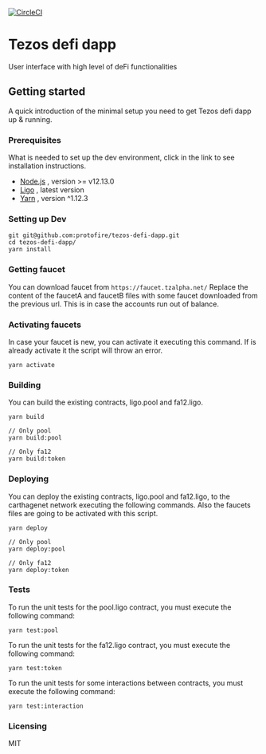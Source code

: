 [![CircleCI](https://circleci.com/gh/protofire/tezos-defi-dapp.svg?style=svg)](https://circleci.com/gh/protofire/tezos-defi-dapp)


# Tezos defi dapp
User interface with high level of deFi functionalities 

## Getting started

A quick introduction of the minimal setup you need to get Tezos defi dapp up & running.


### Prerequisites
What is needed to set up the dev environment, click in the link to see installation instructions.
- [Node.js](https://nodejs.org/es/download/) , version >= v12.13.0
- [Ligo](https://ligolang.org/docs/intro/installation) , latest version
- [Yarn](https://classic.yarnpkg.com/en/docs/install#debian-stable) , version ^1.12.3


### Setting up Dev

```shell
git git@github.com:protofire/tezos-defi-dapp.git
cd tezos-defi-dapp/
yarn install
```

### Getting faucet
You can download faucet from `https://faucet.tzalpha.net/` 
Replace the content of the faucetA and faucetB files with some faucet downloaded from the previous url.
This is in case the accounts run out of balance.

### Activating faucets
In case your faucet is new, you can activate it executing this command. If is already activate it the script will throw an error.
```
yarn activate
```

### Building
You can build the existing contracts, ligo.pool and fa12.ligo.

```shell
yarn build

// Only pool
yarn build:pool

// Only fa12
yarn build:token
```

### Deploying
You can deploy the existing contracts, ligo.pool and fa12.ligo, to the carthagenet network executing the following commands. Also the faucets files are going to be activated with this script.
```shell
yarn deploy

// Only pool
yarn deploy:pool

// Only fa12
yarn deploy:token
```

### Tests
To run the unit tests for the pool.ligo contract, you must execute the following command:
```
yarn test:pool
```

To run the unit tests for the fa12.ligo contract, you must execute the following command:
```
yarn test:token
```

To run the unit tests for some interactions between contracts, you must execute the following command:
```
yarn test:interaction
```

### Licensing
MIT